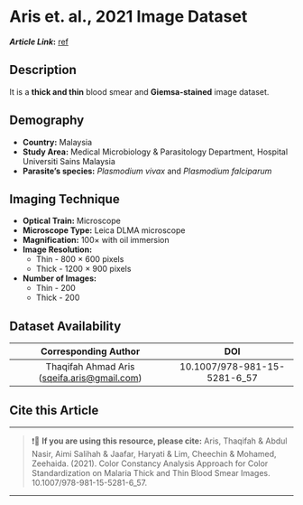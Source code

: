 # **Aris et. al., 2021 Image Dataset**  
**_Article Link_:** [ref](https://www.researchgate.net/publication/342784269_Color_Constancy_Analysis_Approach_for_Color_Standardization_on_Malaria_Thick_and_Thin_Blood_Smear_Images)

## **Description**
It is a **thick and thin** blood smear and **Giemsa-stained** image dataset.

## **Demography**
+ **Country:** Malaysia
+ **Study Area:** Medical Microbiology & Parasitology Department, Hospital Universiti Sains Malaysia 
+ **Parasite’s species:** _Plasmodium vivax_ and _Plasmodium falciparum_


## **Imaging Technique**
+ **Optical Train:** Microscope
+ **Microscope Type:** Leica DLMA microscope
+ **Magnification:** 100× with oil immersion
+ **Image Resolution:**
    - Thin - 800 × 600 pixels 
    - Thick - 1200 × 900 pixels 
+ **Number of Images:**
    - Thin - 200
    - Thick - 200
  

## **Dataset Availability**
|**Corresponding Author**|**DOI**|
|:---:|:---:|
|Thaqifah Ahmad Aris (sqeifa.aris@gmail.com)| 10.1007/978-981-15-5281-6_57|

## **Cite this Article**
---
>
> ❗🛑 **If you are using this resource, please cite:** Aris, Thaqifah & Abdul Nasir, Aimi Salihah & Jaafar, Haryati & Lim, Cheechin & Mohamed, Zeehaida. (2021). Color Constancy Analysis Approach for Color Standardization on Malaria Thick and Thin Blood Smear Images. 10.1007/978-981-15-5281-6_57.
>
---

